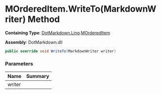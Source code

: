 # MOrderedItem\.WriteTo\(MarkdownWriter\) Method

**Containing Type**: [DotMarkdown.Linq](../../README.md)\.[MOrderedItem](../README.md)

**Assembly**: DotMarkdown\.dll

```csharp
public override void WriteTo(MarkdownWriter writer)
```

### Parameters

| Name | Summary |
| ---- | ------- |
| writer | |

